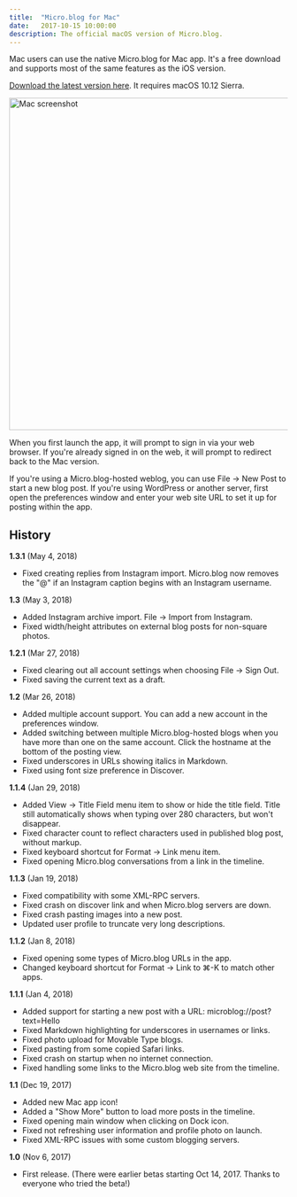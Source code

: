 ```yaml
---
title:  "Micro.blog for Mac"
date:   2017-10-15 10:00:00
description: The official macOS version of Micro.blog.
---
```


Mac users can use the native Micro.blog for Mac app. It's a free download and supports most of the same features as the iOS version.

[Download the latest version here](https://s3.amazonaws.com/micro.blog/mac/Micro.blog_1.3.1.zip). It requires macOS 10.12 Sierra.

<img src="http://help.micro.blog/assets/images/mac_screenshot.jpg" width="600" height="716" alt="Mac screenshot" style="height: auto;" />

When you first launch the app, it will prompt to sign in via your web browser. If you're already signed in on the web, it will prompt to redirect back to the Mac version.

If you're using a Micro.blog-hosted weblog, you can use File → New Post to start a new blog post. If you're using WordPress or another server, first open the preferences window and enter your web site URL to set it up for posting within the app.

## History

**1.3.1** (May 4, 2018)

* Fixed creating replies from Instagram import. Micro.blog now removes the "@" if an Instagram caption begins with an Instagram username.

**1.3** (May 3, 2018)

* Added Instagram archive import. File → Import from Instagram.
* Fixed width/height attributes on external blog posts for non-square photos.

**1.2.1** (Mar 27, 2018)

* Fixed clearing out all account settings when choosing File → Sign Out.
* Fixed saving the current text as a draft.

**1.2** (Mar 26, 2018)

* Added multiple account support. You can add a new account in the preferences window.
* Added switching between multiple Micro.blog-hosted blogs when you have more than one on the same account. Click the hostname at the bottom of the posting view.
* Fixed underscores in URLs showing italics in Markdown.
* Fixed using font size preference in Discover.

**1.1.4** (Jan 29, 2018)

* Added View → Title Field menu item to show or hide the title field. Title still automatically shows when typing over 280 characters, but won't disappear.
* Fixed character count to reflect characters used in published blog post, without markup.
* Fixed keyboard shortcut for Format → Link menu item.
* Fixed opening Micro.blog conversations from a link in the timeline.

**1.1.3** (Jan 19, 2018)

* Fixed compatibility with some XML-RPC servers.
* Fixed crash on discover link and when Micro.blog servers are down.
* Fixed crash pasting images into a new post.
* Updated user profile to truncate very long descriptions.

**1.1.2** (Jan 8, 2018)

* Fixed opening some types of Micro.blog URLs in the app.
* Changed keyboard shortcut for Format → Link to ⌘-K to match other apps.

**1.1.1** (Jan 4, 2018)

* Added support for starting a new post with a URL: microblog://post?text=Hello
* Fixed Markdown highlighting for underscores in usernames or links.
* Fixed photo upload for Movable Type blogs.
* Fixed pasting from some copied Safari links.
* Fixed crash on startup when no internet connection.
* Fixed handling some links to the Micro.blog web site from the timeline.

**1.1** (Dec 19, 2017)

* Added new Mac app icon!
* Added a "Show More" button to load more posts in the timeline.
* Fixed opening main window when clicking on Dock icon.
* Fixed not refreshing user information and profile photo on launch.
* Fixed XML-RPC issues with some custom blogging servers.

**1.0** (Nov 6, 2017)

* First release. (There were earlier betas starting Oct 14, 2017. Thanks to everyone who tried the beta!)